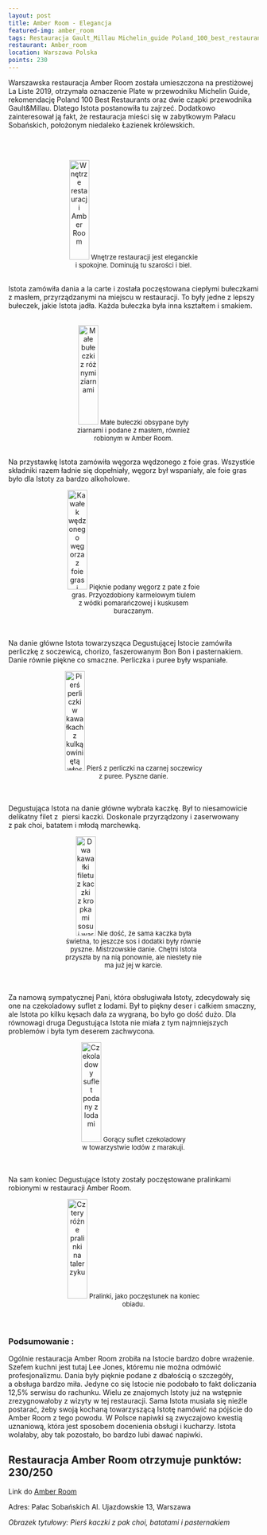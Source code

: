 ```yaml
---
layout: post
title: Amber Room - Elegancja
featured-img: amber_room
tags: Restauracja Gault_Millau Michelin_guide Poland_100_best_restaurants
restaurant: Amber_room
location: Warszawa Polska
points: 230
---
```


Warszawska restauracja Amber Room została umieszczona na&nbsp;prestiżowej La Liste 2019,
 otrzymała oznaczenie Plate w&nbsp;przewodniku Michelin Guide, rekomendację Poland 100 Best Restaurants
  oraz dwie czapki przewodnika Gault&Millau.
  Dlatego Istota postanowiła tu zajrzeć. Dodatkowo zainteresował ją fakt, że&nbsp;restauracja mieści się w&nbsp;zabytkowym Pałacu Sobańskich, położonym niedaleko Łazienek królewskich.

<br />&ensp;&ensp;&ensp;
<center><div style="width:55%">
 <img src="{{site.img_url}}/assets/img/posts/ar_wnetrze.jpg" alt="Wnętrze restauracji Amber Room"
 height="200px" width="40px" />
 <font size="2">
 Wnętrze restauracji jest eleganckie i&nbsp;spokojne. Dominują tu szarości i&nbsp;biel.
 </font>
</div></center>
<br />

Istota zamówiła dania a la carte i&nbsp;została poczęstowana ciepłymi bułeczkami z&nbsp;masłem,
 przyrządzanymi na miejscu w restauracji. To były jedne z&nbsp;lepszy bułeczek, jakie Istota jadła.
  Każda bułeczka była inna kształtem i&nbsp;smakiem.
<br />&ensp;&ensp;&ensp;
<center><div style="width:55%">
 <img src="{{site.img_url}}/assets/img/posts/ar_buleczki.jpg" alt="Małe bułeczki z&nbsp;różnymi ziarnami"
 height="200px" width="40px" />
 <font size="2">
     Małe bułeczki obsypane były ziarnami i&nbsp;podane z&nbsp;masłem, również robionym w&nbsp;Amber Room.
 </font>
</div></center>
<br />

Na przystawkę Istota zamówiła węgorza wędzonego z&nbsp;foie gras. Wszystkie składniki razem ładnie się dopełniały,
 węgorz był wspaniały, ale foie gras było dla Istoty za&nbsp;bardzo alkoholowe.
<center><div style="width:55%">
 <img src="{{site.img_url}}/assets/img/posts/ar_wegorz.jpg" alt=" Kawałek wędzonego węgorza z foie gras i
  kuskusem buraczanym" height="200px" width="40px" />
 <font size="2">
Pięknie podany węgorz z&nbsp;pate z&nbsp;foie gras. Przyozdobiony karmelowym tiulem z&nbsp;wódki pomarańczowej i&nbsp;kuskusem buraczanym.
 </font>
</div></center>
<br />&ensp;&ensp;

Na danie główne Istota towarzysząca Degustującej Istocie zamówiła perliczkę z&nbsp;soczewicą, chorizo,
faszerowanym Bon Bon i&nbsp;pasternakiem. Danie równie piękne co smaczne. Perliczka i&nbsp;puree były wspaniałe.
<center><div style="width:55%">
 <img src="{{site.img_url}}/assets/img/posts/ar_perliczka.jpg" alt="Pierś perliczki w kawałkach z kulką owiniętą
  włoską kapustą " height="200px" width="40px" />
 <font size="2">
Pierś z perliczki na czarnej soczewicy z&nbsp;puree. Pyszne danie.
 </font>
</div></center>
<br />&ensp;&ensp;

Degustująca Istota na danie główne wybrała kaczkę. Był to niesamowicie delikatny filet z &nbsp;piersi kaczki.
 Doskonale przyrządzony i&nbsp;zaserwowany z&nbsp;pak choi, batatem i&nbsp;młodą marchewką.
<center><div style="width:55%">
 <img src="{{site.img_url}}/assets/img/posts/ar_kaczaka.jpg" alt="Dwa kawałki filetu z&nbsp;kaczki z&nbsp;kropkami sosu i&nbsp;warzywami" height="200px" width="40px" />
 <font size="2">
Nie dość, że&nbsp;sama kaczka była świetna, to jeszcze sos i&nbsp;dodatki były równie pyszne. Mistrzowskie danie.
 Chętni Istota przyszła by na nią ponownie, ale niestety nie ma już jej w&nbsp;karcie.
 </font>
</div></center>
<br />&ensp;&ensp;

Za namową sympatycznej Pani, która obsługiwała Istoty,
 zdecydowały się one na czekoladowy suflet z&nbsp;lodami. Był to piękny deser i&nbsp;całkiem smaczny,
 ale Istota po kilku kęsach dała za wygraną, bo było go dość dużo. Dla równowagi druga
Degustująca Istota nie miała z&nbsp;tym najmniejszych problemów i&nbsp;była tym deserem zachwycona.
<center><div style="width:55%">
 <img src="{{site.img_url}}/assets/img/posts/ar_suflet.jpg" alt="Czekoladowy suflet podany z lodami"
 height="200px" width="40px" />
 <font size="2">
Gorący suflet czekoladowy w&nbsp;towarzystwie lodów z&nbsp;marakuji.
 </font>
</div></center>
<br />&ensp;&ensp;&ensp;

Na sam koniec Degustujące Istoty zostały poczęstowane pralinkami robionymi w&nbsp;restauracji Amber Room.
<center><div style="width:55%">
 <img src="{{site.img_url}}/assets/img/posts/ar_pralinki.jpg" alt="Cztery różne pralinki na talerzyku"
  height="200px" width="40px" />
 <font size="2">
Pralinki, jako poczęstunek na koniec obiadu.
 </font>
</div></center>
<br />&ensp;&ensp;&ensp;

### Podsumowanie :

Ogólnie restauracja Amber Room zrobiła na Istocie bardzo dobre wrażenie. Szefem kuchni jest tutaj Lee Jones,
 któremu nie można odmówić profesjonalizmu. Dania były pięknie podane z&nbsp;dbałością o&nbsp;szczegóły,
  a&nbsp;obsługa bardzo miła. Jedyne co się Istocie nie podobało to fakt doliczania 12,5% serwisu do rachunku.
  Wielu ze znajomych Istoty już na wstępnie zrezygnowałoby z&nbsp;wizyty w tej restauracji.
  Sama Istota musiała się nieźle postarać, żeby swoją kochaną towarzyszącą Istotę namówić na pójście
  do Amber Room z&nbsp;tego powodu.
   W Polsce napiwki są zwyczajowo kwestią uznaniową, która jest sposobem docenienia obsługi i&nbsp;kucharzy.
    Istota wolałaby, aby tak pozostało, bo bardzo lubi dawać napiwki.

## Restauracja Amber Room otrzymuje punktów: **230/250**
Link do [Amber Room]

Adres:
Pałac Sobańskich
Al. Ujazdowskie 13, Warszawa

_Obrazek tytułowy: Pierś kaczki z pak choi, batatami i&nbsp;pasternakiem_

[Amber Room]: https://www.amber-room.pl/


